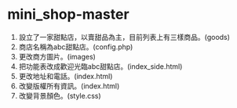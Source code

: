 # mini_shop-master
1. 設立了一家甜點店，以賣甜品為主，目前列表上有三樣商品。(goods)
2. 商店名稱為abc甜點店。(config.php)
3. 更改商方圖片。(images)
4. 把功能表改成歡迎光臨abc甜點店。(index_side.html)
5. 更改地址和電話。(index.html)
6. 改變版權所有資訊。(index.html)
7. 改變背景顏色。(style.css)

